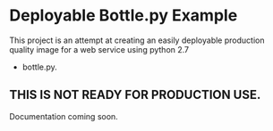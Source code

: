Deployable Bottle.py Example
============================

This project is an attempt at creating an easily deployable production quality image for a web service using python 2.7
+ bottle.py.

## **THIS IS NOT READY FOR PRODUCTION USE.**

Documentation coming soon.
